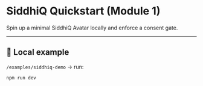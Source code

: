 # SiddhiQ Quickstart (Module 1)

Spin up a minimal SiddhiQ Avatar locally and enforce a consent gate.

---

## 📍 Local example
`/examples/siddhiq-demo` → run:
```bash
npm run dev

